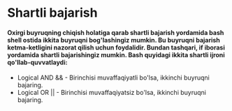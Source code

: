 # Shartli bajarish


#### Oxirgi buyruqning chiqish holatiga qarab shartli bajarish yordamida bash shell ostida ikkita buyruqni bog'lashingiz mumkin. Bu buyruqni bajarish ketma-ketligini nazorat qilish uchun foydalidir. Bundan tashqari, if iborasi yordamida shartli bajarishingiz mumkin. Bash quyidagi ikkita shartli ijroni qo'llab-quvvatlaydi:

- Logical AND &&  - Birinchisi muvaffaqiyatli bo'lsa, ikkinchi buyruqni bajaring.
- Logical OR || - Birinchisi muvaffaqiyatsiz bo'lsa, ikkinchi buyruqni bajaring.